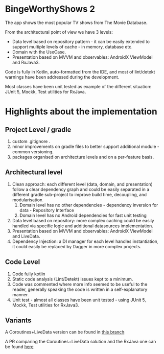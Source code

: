 # BingeWorthyShows 2

The app shows the most popular TV shows from The Movie Database.

From the architectural point of view we have 3 levels:

* Data level based on repository pattern - it can be easily extended to support multiple levels of cache - in memory,
  database etc.
* Domain with the UseCase.
* Presentation based on MVVM and observables: AndroidX ViewModel and RxJava3.

Code is fully in Kotlin, auto-formatted from the IDE, and most of lint/detekt warnings have been addressed during the
development.

Most classes have been unit tested as example of the different situation: JUnit 5, Mockk, Test utilities for RxJava.

# Highlights about the  implementation

## Project Level / gradle

1. custom .gitignore .
1. minor improvements on gradle files to better support additional module - common versioning.
1. packages organised on architecture levels and on a per-feature basis.

## Architectural level

1. Clean approach: each different level (data, domain, and presentation) follow a clear dependency graph and could be easily separated in a different gradle
   sub-project to improve build time, decoupling, and modularisation.
   1. Domain level has no other dependencies - dependency inversion for data - Repository Interface
   2. Domain level has no Android dependencies for fast unit testing
2. Data level based on repository: more complex caching could be easily handled via specific logic and additional
   datasources implementation.
3. Presentation based on MVVM and observables: AndroidX ViewModel and LiveData.
4. Dependency Injection: a DI manager for each level handles instantiation, it could easily be replaced by Dagger in
   more complex projects.

## Code Level

1. Code fully kotlin
1. Static code analysis (Lint/Detekt) issues kept to a minimum.
1. Code was commented where more info seemed to be useful to the reader, generally speaking the code is written in a
   self-explanatory manner.
1. Unit test - almost all classes have been unit tested - using JUnit 5, Mockk, Test utilities for RxJava3.

## Variants

A Coroutines+LiveData version can be found in [this branch](https://github.com/guidovezzoni/BingeWorthyShows2)

A PR comparing the Coroutines+LiveData solution and the RxJava one can be
found [here](https://github.com/guidovezzoni/BingeWorthyShows2/pull/4/files)
